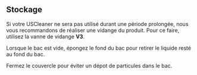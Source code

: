 ## Stockage

Si votre USCleaner ne sera pas utilisé durant une période prolongée, nous vous recommandons de réaliser une vidange du produit. Pour ce faire, utilisez la vanne de vidange **V3**.

Lorsque le bac est vide, épongez le fond du bac pour retirer le liquide resté au fond du bac.

Fermez le couvercle pour éviter un dépot de particules dans le bac.
